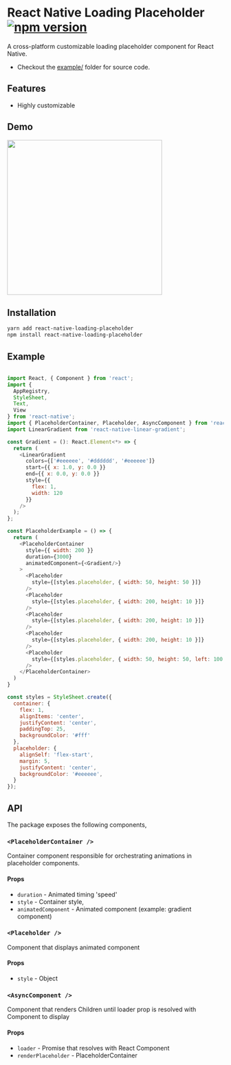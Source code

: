 # React Native Loading Placeholder [![npm version](https://img.shields.io/npm/v/react-native-loading-placeholder.svg?style=flat)](https://www.npmjs.com/package/react-native-loading-placeholder)

A cross-platform customizable loading placeholder component for React Native.

- Checkout the [example/](https://github.com/zeljkoX/react-native-loading-placeholder/tree/master/example) folder for source code.


## Features

- Highly customizable


## Demo

<a href="https://raw.githubusercontent.com/zeljkoX/react-native-loading-placeholder/master/demo/demo.mp4"><img src="https://raw.githubusercontent.com/zeljkoX/react-native-loading-placeholder/master/demo/demo.gif" width="360"></a>


## Installation

```sh
yarn add react-native-loading-placeholder
npm install react-native-loading-placeholder
```


## Example

```js

import React, { Component } from 'react';
import {
  AppRegistry,
  StyleSheet,
  Text,
  View
} from 'react-native';
import { PlaceholderContainer, Placeholder, AsyncComponent } from 'react-native-loading-placeholder';
import LinearGradient from 'react-native-linear-gradient';

const Gradient = (): React.Element<*> => {
  return (
    <LinearGradient
      colors={['#eeeeee', '#dddddd', '#eeeeee']}
      start={{ x: 1.0, y: 0.0 }}
      end={{ x: 0.0, y: 0.0 }}
      style={{
        flex: 1,
        width: 120
      }}
    />
  );
};

const PlaceholderExample = () => {
  return (
    <PlaceholderContainer
      style={{ width: 200 }}
      duration={3000}
      animatedComponent={<Gradient/>}
    >
      <Placeholder
        style={[styles.placeholder, { width: 50, height: 50 }]}
      />
      <Placeholder
        style={[styles.placeholder, { width: 200, height: 10 }]}
      />
      <Placeholder
        style={[styles.placeholder, { width: 200, height: 10 }]}
      />
      <Placeholder
        style={[styles.placeholder, { width: 200, height: 10 }]}
      />
      <Placeholder
        style={[styles.placeholder, { width: 50, height: 50, left: 100 }]}
      />
    </PlaceholderContainer>
  )
}

const styles = StyleSheet.create({
  container: {
    flex: 1,
    alignItems: 'center',
    justifyContent: 'center',
    paddingTop: 25,
    backgroundColor: '#fff'
  },
  placeholder: {
    alignSelf: 'flex-start',
    margin: 5,
    justifyContent: 'center',
    backgroundColor: '#eeeeee',
  }
});

```


## API

The package exposes the following components,

### `<PlaceholderContainer />`

Container component responsible for orchestrating animations in placeholder components.

#### Props

- `duration` - Animated timing 'speed'
- `style` - Container style,
- `animatedComponent` -  Animated component (example: gradient component)


### `<Placeholder />`

Component that displays animated component

#### Props

- `style` - Object


### `<AsyncComponent />`

Component that renders Children until loader prop is resolved with Component to display

#### Props

- `loader` - Promise that resolves with React Component
- `renderPlaceholder` - PlaceholderContainer
